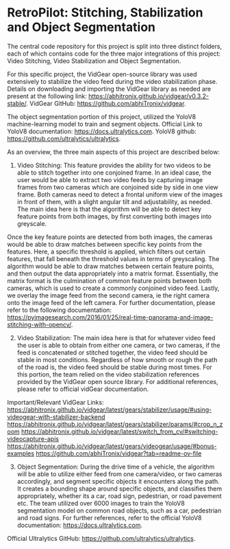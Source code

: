 # RetroPilot: Stitching, Stabilization and Object Segmentation

The central code repository for this project is split into three distinct folders, each of which contains code for the three major integrations of this project: Video Stitching, Video Stabilization and Object Segmentation. 

For this specific project, the VidGear open-source library was used extensively to stabilize the video feed during the video stabilization phase. Details on downloading and importing the VidGear library as needed are present at the following link: https://abhitronix.github.io/vidgear/v0.3.2-stable/. 
VidGear GitHub: https://github.com/abhiTronix/vidgear. 

The object segmentation portion of this project, utilized the YoloV8 machine-learning model to train and segment objects. Official Link to YoloV8 documentation: https://docs.ultralytics.com.
YoloV8 github: https://github.com/ultralytics/ultralytics.


As an overview, the three main aspects of this project are described below: 
1. Video Stitching: This feature provides the ability for two videos to be able to stitch together into one conjoined frame. In an ideal case, the user would be able to extract two video feeds by capturing image frames from two cameras which are conjoined side by side in one view frame. Both cameras need to detect a frontal uniform view of the images in front of them, with a slight angular tilt and adjustability, as needed. The main idea here is that the algorithm will be able to detect key feature points from both images, by first converting both images into greyscale. 

Once the key feature points are detected from both images, the cameras would be able to draw matches between specific key points from the features. Here, a specific threshold is applied, which filters out certain features, that fall beneath the threshold values in terms of greyscaling. The algorithm would be able to draw matches between certain feature points, and then output the data appropriately into a matrix format. Essentially, the matrix format is the culmination of common feature points between both cameras, which is used to create a commonly conjoined video feed. Lastly, we overlay the image feed from the second camera, ie the right camera onto the image feed of the left camera. For further documentation, please refer to the following documentation: https://pyimagesearch.com/2016/01/25/real-time-panorama-and-image-stitching-with-opencv/.

2. Video Stabilization: The main idea here is that for whatever video feed the user is able to obtain from either one camera, or two cameras, if the feed is concatenated or stitched together, the video feed should be stable in most conditions. Regardless of how smooth or rough the path of the road is, the video feed should be stable during most times. For this portion, the team relied on the video stabilization references provided by the VidGear open source library. For additional references, please refer to official vidGear documentation. 

Important/Relevant VidGear Links: 
https://abhitronix.github.io/vidgear/latest/gears/stabilizer/usage/#using-videogear-with-stabilizer-backend
https://abhitronix.github.io/vidgear/latest/gears/stabilizer/params/#crop_n_zoom
https://abhitronix.github.io/vidgear/latest/switch_from_cv/#switching-videocapture-apis
https://abhitronix.github.io/vidgear/latest/gears/videogear/usage/#bonus-examples
https://github.com/abhiTronix/vidgear?tab=readme-ov-file

3. Object Segmentation: During the drive time of a vehicle, the algorithm will be able to utilize either feed from one camera/video, or two cameras accordingly, and segment specific objects it encounters along the path. It creates a bounding shape around specific objects, and classifies them appropriately, whether its a car, road sign, pedestrian, or road pavement etc. The team utilized over 6000 images to train the YoloV8 segmentation model on common road objects, such as a car, pedestrian and road signs. For further references, refer to the official YoloV8 documentation: https://docs.ultralytics.com. 

Official Ultralytics GitHub: https://github.com/ultralytics/ultralytics. 
